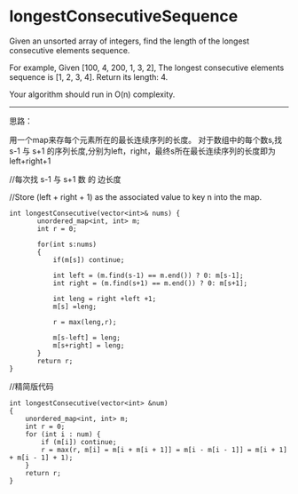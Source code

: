 
# longestConsecutiveSequence

Given an unsorted array of integers, find the length of the longest consecutive elements sequence.

For example,
Given [100, 4, 200, 1, 3, 2],
The longest consecutive elements sequence is [1, 2, 3, 4]. Return its length: 4.

Your algorithm should run in O(n) complexity.


---
思路：

用一个map来存每个元素所在的最长连续序列的长度。
对于数组中的每个数s,找 s-1 与 s+1 的序列长度,分别为left，right，最终s所在最长连续序列的长度即为left+right+1




//每次找 s-1 与 s+1 数 的 边长度


//Store (left + right + 1) as the associated value to key n into the map.
 ```
 int longestConsecutive(vector<int>& nums) {
        unordered_map<int, int> m;
        int r = 0;
        
        for(int s:nums)
        {
            if(m[s]) continue;
            
            int left = (m.find(s-1) == m.end()) ? 0: m[s-1];
            int right = (m.find(s+1) == m.end()) ? 0: m[s+1];
            
            int leng = right +left +1;
            m[s] =leng;
            
            r = max(leng,r);
            
            m[s-left] = leng;
            m[s+right] = leng;
        }
        return r;
}
```

//精简版代码

```
int longestConsecutive(vector<int> &num)
{
    unordered_map<int, int> m;
    int r = 0;
    for (int i : num) {
        if (m[i]) continue;
        r = max(r, m[i] = m[i + m[i + 1]] = m[i - m[i - 1]] = m[i + 1] + m[i - 1] + 1);
    }
    return r;
}
```
